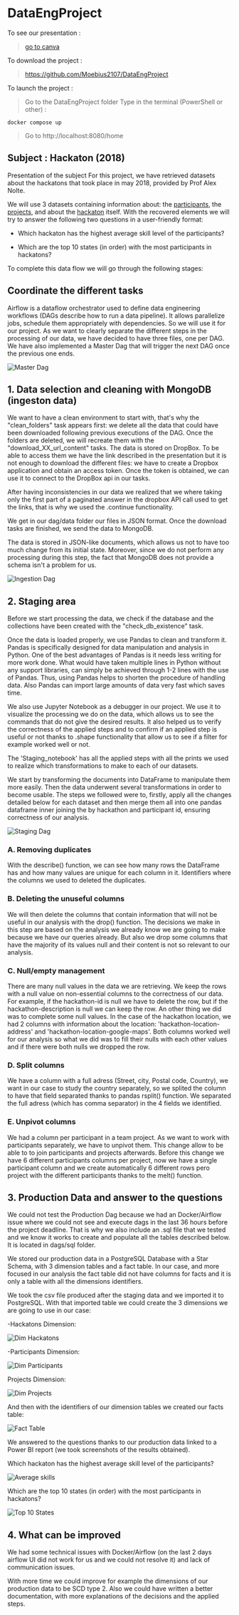 # DataEngProject
To see our presentation :
> [go to canva](https://www.canva.com/design/DAFSm2cQkeI/NIA07S4kV_CDY5WR32taIg/view?utm_content=DAFSm2cQkeI&utm_campaign=designshare&utm_medium=link2&utm_source=sharebutton)

To download the project :
> https://github.com/Moebius2107/DataEngProject

To launch the project :
> Go to the DataEngProject folder
> Type in the terminal (PowerShell or other) :
```
docker compose up
```
> Go to http://localhost:8080/home

## Subject : Hackaton (2018)

Presentation of the subject
For this project, we have retrieved datasets about the hackatons that took place in may 2018, provided by Prof Alex Nolte. 

We will use 3 datasets containing information about: the [participants](https://www.dropbox.com/sh/4i4tp6y0kl2lk24/AACnkkHEropuFClu7XgbhPuja/participants?dl=0&subfolder_nav_tracking=1), the [projects](https://www.dropbox.com/sh/4i4tp6y0kl2lk24/AABMXKB4WetwcT_f1YoNtpbDa/projects?dl=0&subfolder_nav_tracking=1), and about the [hackaton](https://www.dropbox.com/sh/4i4tp6y0kl2lk24/AACsy_Ll8IgUjXujQSVR4KUIa/hackathons?dl=0&subfolder_nav_tracking=1) itself. With the recovered elements we will try to answer the following two questions in a user-friendly format:

  - Which hackaton has the highest average skill level of the participants?
               
  - Which are the top 10 states (in order) with the most participants in hackatons? 

To complete this data flow we will go through the following stages:

## Coordinate the different tasks

Airflow is a dataflow orchestrator used to define data engineering workflows (DAGs describe how to run a data pipeline). It allows parallelize jobs, schedule them appropriately with dependencies. So we will use it for our project. As we want to clearly separate the different steps in the processing of our data, we have decided to have three files, one per DAG. We have also implemented a Master Dag that will trigger the next DAG once the previous one ends.

![Master Dag](/img/master_dag.PNG)

## 1. Data selection and cleaning with MongoDB (ingeston data)
We want to have a clean environment to start with, that's why the "clean_folders" task appears first: we delete all the data that could have been downloaded following previous executions of the DAG. 
Once the folders are deleted, we will recreate them with the "download_XX_url_content" tasks. The data is stored on DropBox. To be able to access them we have the link described in the presentation but it is not enough to download the different files: we have to create a Dropbox application and obtain an access token. Once the token is obtained, we can use it to connect to the DropBox api in our tasks. 

After having inconsistencies in our data we realized that we where taking only the first part of a paginated answer in the dropbox API call used to get the links, that is why we used the .continue functionality.

We get in our dag/data folder our files in JSON format. Once the download tasks are finished, we send the data to MongoDB.

The data is stored in JSON-like documents, which allows us not to have too much change from its initial state. Moreover, since we do not perform any processing during this step, the fact that MongoDB does not provide a schema isn't a problem for us.

![Ingestion Dag](/img/ingestion_dag.PNG)

## 2. Staging area

Before we start processing the data, we check if the database and the collections have been created with the "check_db_existence" task.

Once the data is loaded properly, we use Pandas to clean and transform it. Pandas is specifically designed for data manipulation and analysis in Python. One of the best advantages of Pandas is it needs less writing for more work done. What would have taken multiple lines in Python without any support libraries, can simply be achieved through 1-2 lines with the use of Pandas. Thus, using Pandas helps to shorten the procedure of handling data. Also Pandas can import large amounts of data very fast which saves time.

We also use Jupyter Notebook as a debugger in our project. We use it to visualize the processing we do on the data, which allows us to see the commands that do not give the desired results. It also helped us to verify the correctness of the applied steps and to confirm if an applied step is useful or not thanks to .shape functionality that allow us to see if a filter for example worked well or not.

The 'Staging_notebook' has all the applied steps with all the prints we used to realize which transformations to make to each of our datasets. 

We start by transforming the documents into DataFrame to manipulate them more easily. Then the data underwent several transformations in order to become usable.
The steps we followed were to, firstly, apply all the changes detailed below for each dataset and then merge them all into one pandas dataframe inner joining the by hackathon and participant id, ensuring correctness of our analysis.

![Staging Dag](/img/staging_dag.PNG)

### A. Removing duplicates
With the describe() function, we can see how many rows the DataFrame has and how many values are unique for each column in it. Identifiers where the columns we used to deleted the duplicates.
### B. Deleting the unuseful columns
We will then delete the columns that contain information that will not be useful in our analysis with the drop() function. The decisions we make in this step are based on the analysis we already know we are going to make because we have our queries already. But also we drop some columns that have the majority of its values null and their content is not so relevant to our analysis.
### C. Null/empty management
There are many null values in the data we are retrieving. We keep the rows with a null value on non-essential columns to the correctness of our data. For example, if the hackathon-id is null we have to delete the row, but if the hackathon-description is null we can keep the row.
An other thing we did was to complete some null values. In the case of the hackathon location, we had 2 columns with information about the location: 'hackathon-location-address' and 'hackathon-location-google-maps'. Both columns worked well for our analysis so what we did was to fill their nulls with each other values and if there were both nulls we dropped the row.
### D. Split columns
We have a column with a full adress (Street, city, Postal code, Country), we want in our case to study the country separately, so we splited the column to have that field separated thanks to pandas rsplit() function. We separated the full adress (which has comma separator) in the 4 fields we identified.
### E. Unpivot columns
We had a column per participant in a team project. As we want to work with participants separately, we have to unpivot them. This change allow to be able to to join participants and projects afterwards. Before this change we have 6 different participants columns per project, now we have a single participant column and we create automatically 6 different rows pero project with the different participants thanks to the melt() function.

## 3. Production Data and answer to the questions
We could not test the Production Dag because we had an Docker/Airflow issue where we could not see and execute dags in the last 36 hours before the project deadline.
That is why we also include an .sql file that we tested and we know it works to create and populate all the tables described below. It is located in dags/sql folder.

We stored our production data in a PostgreSQL Database with a Star Schema, with 3 dimension tables and a fact table. In our case, and more focused in our analysis the fact table did not have columns for facts and it is only a table with all the dimensions identifiers.

We took the csv file produced after the staging data and we imported it to PostgreSQL. With that imported table we could create the 3 dimensions we are going to use in our case:

-Hackatons Dimension:

![Dim Hackatons](/img/dim_hackatons.png)

-Participants Dimension:

![Dim Participants](/img/dim_participants.PNG)

Projects Dimension:

![Dim Projects](/img/dim_projects.png)

And then with the identifiers of our dimension tables we created our facts table:

![Fact Table](/img/facts.png)


We answered to the questions thanks to our production data linked to a Power BI report (we took screenshots of the results obtained).

Which hackaton has the highest average skill level of the participants?

![Average skills](/img/skill_average.png)

Which are the top 10 states (in order) with the most participants in hackatons?

![Top 10 States](/img/top_10_states.png)


## 4. What can be improved

We had some technical issues with Docker/Airflow (on the last 2 days airflow UI did not work for us and we could not resolve it) and lack of communication issues. 

With more time we could improve for example the dimensions of our production data to be SCD type 2.
Also we could have written a better documentation, with more explanations of the decisions and the applied steps. 
